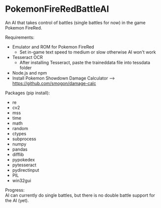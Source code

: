 # PokemonFireRedBattleAI

An AI that takes control of battles (single battles for now) in the game Pokemon FireRed.

Requirements:
- Emulator and ROM for Pokemon FireRed
  - Set in-game text speed to medium or slow otherwise AI won't work
- Tesseract OCR
  - After installing Tesseract, paste the traineddata file into tessdata folder
- Node.js and npm
- Install Pokemon Showdown Damage Calculator --> https://github.com/smogon/damage-calc

Packages (pip install):
- re
- cv2
- mss
- time
- math
- random
- ctypes
- subprocess
- numpy
- pandas
- difflib
- pypokedex
- pytesseract
- pydirectinput
- PIL
- win32gui

Progress:
<br />
AI can currently do single battles, but there is no double battle support for the AI (yet).
